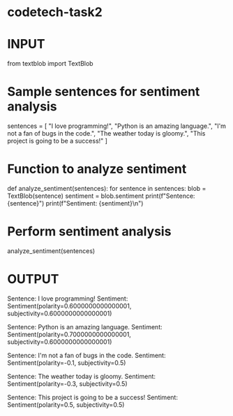 # codetech-task2
<h1>INPUT</h1>
from textblob import TextBlob

# Sample sentences for sentiment analysis
sentences = [
    "I love programming!",
    "Python is an amazing language.",
    "I'm not a fan of bugs in the code.",
    "The weather today is gloomy.",
    "This project is going to be a success!"
]

# Function to analyze sentiment
def analyze_sentiment(sentences):
    for sentence in sentences:
        blob = TextBlob(sentence)
        sentiment = blob.sentiment
        print(f"Sentence: {sentence}")
        print(f"Sentiment: {sentiment}\n")

# Perform sentiment analysis
analyze_sentiment(sentences)
<h1>OUTPUT</h1>

Sentence: I love programming!
Sentiment: Sentiment(polarity=0.6000000000000001, subjectivity=0.6000000000000001)

Sentence: Python is an amazing language.
Sentiment: Sentiment(polarity=0.7000000000000001, subjectivity=0.6000000000000001)

Sentence: I'm not a fan of bugs in the code.
Sentiment: Sentiment(polarity=-0.1, subjectivity=0.5)

Sentence: The weather today is gloomy.
Sentiment: Sentiment(polarity=-0.3, subjectivity=0.5)

Sentence: This project is going to be a success!
Sentiment: Sentiment(polarity=0.5, subjectivity=0.5)














